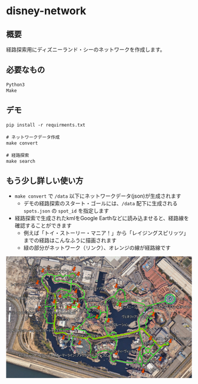 # disney-network

## 概要

経路探索用にディズニーランド・シーのネットワークを作成します。

## 必要なもの
```
Python3
Make
```

## デモ
```
pip install -r requirments.txt

# ネットワークデータ作成
make convert

# 経路探索
make search
```

## もう少し詳しい使い方
* `make convert` で `/data` 以下にネットワークデータ(json)が生成されます
  * デモの経路探索のスタート・ゴールには、`/data` 配下に生成される `spots.json` の `spot_id` を指定します
* 経路探索で生成されたkmlをGoogle Earthなどに読み込ませると、経路線を確認することができます
  * 例えば「トイ・ストーリー・マニア！」から「レイジングスピリッツ」までの経路はこんなふうに描画されます
  * 緑の部分がネットワーク（リンク）、オレンジの線が経路線です


![route_result](img/search_result.png)